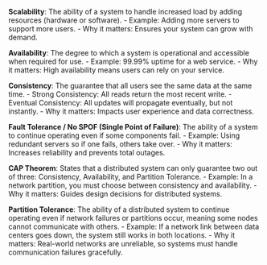 <!-- Reference: Key System Design Buzzwords -->

**Scalability**: The ability of a system to handle increased load by adding resources (hardware or software).
    - Example: Adding more servers to support more users.
    - Why it matters: Ensures your system can grow with demand.

**Availability**: The degree to which a system is operational and accessible when required for use.
    - Example: 99.99% uptime for a web service.
    - Why it matters: High availability means users can rely on your service.

**Consistency**: The guarantee that all users see the same data at the same time.
    - Strong Consistency: All reads return the most recent write.
    - Eventual Consistency: All updates will propagate eventually, but not instantly.
    - Why it matters: Impacts user experience and data correctness.

**Fault Tolerance / No SPOF (Single Point of Failure)**: The ability of a system to continue operating even if some components fail.
    - Example: Using redundant servers so if one fails, others take over.
    - Why it matters: Increases reliability and prevents total outages.

**CAP Theorem**: States that a distributed system can only guarantee two out of three: Consistency, Availability, and Partition Tolerance.
    - Example: In a network partition, you must choose between consistency and availability.
    - Why it matters: Guides design decisions for distributed systems.

**Partition Tolerance**: The ability of a distributed system to continue operating even if network failures or partitions occur, meaning some nodes cannot communicate with others.
    - Example: If a network link between data centers goes down, the system still works in both locations.
    - Why it matters: Real-world networks are unreliable, so systems must handle communication failures gracefully.